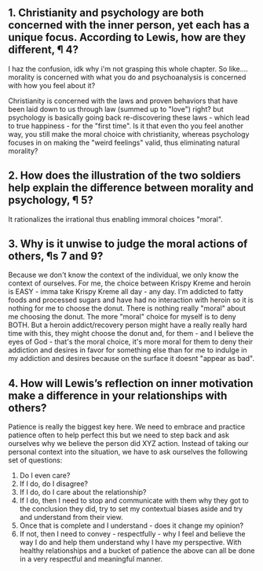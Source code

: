 ## 1. Christianity and psychology are both concerned with the inner person, yet each has a unique focus. According to Lewis, how are they different, ¶ 4? 

I haz the confusion, idk why i'm not grasping this whole chapter. So like.... morality is concerned with what you do and psychoanalysis is concerned with how you feel about it?

Christianity is concerned with the laws and proven behaviors that have been laid down to us through law (summed up to "love") right? but psychology is basically going back re-discovering these laws - which lead to true happiness - for the "first time". Is it that even tho you feel another way, you still make the moral choice with christianity, whereas psychology focuses in on making the "weird feelings" valid, thus eliminating natural morality?
## 2. How does the illustration of the two soldiers help explain the difference between morality and psychology, ¶ 5? 

It rationalizes the irrational thus enabling immoral choices "moral". 

## 3. Why is it unwise to judge the moral actions of others, ¶s 7 and 9? 

Because we don't know the context of the individual, we only know the context of ourselves. For me, the choice between Krispy Kreme and heroin is EASY - imma take Krispy Kreme all day - any day. I'm addicted to fatty foods and processed sugars and have had no interaction with heroin so it is nothing for me to choose the donut. There is nothing really "moral" about me choosing the donut. The more "moral" choice for myself is to deny BOTH. But a heroin addict/recovery person might have a really really hard time with this, they might choose the donut and, for them - and I believe the eyes of God - that's the moral choice, it's more moral for them to deny their addiction and desires in favor for something else than for me to indulge in my addiction and desires because on the surface it doesnt "appear as bad".
## 4. How will Lewis’s reflection on inner motivation make a difference in your relationships with others?

Patience is really the biggest key here. We need to embrace and practice patience often to help perfect this but we need to step back and ask ourselves why we believe the person did XYZ action. Instead of taking our personal context into the situation, we have to ask ourselves the following set of questions:
1. Do I even care?
2. If I do, do I disagree?
3. If I do, do I care about the relationship?
4. If I do, then I need to stop and communicate with them why they got to the conclusion they did, try to set my contextual biases aside and try and understand from their view.
5. Once that is complete and I understand - does it change my opinion?
6. If not, then I need to convey - respectfully - why I feel and believe the way I do and help them understand why I have my perspective.
With healthy relationships and a bucket of patience the above can all be done in a very respectful and meaningful manner.